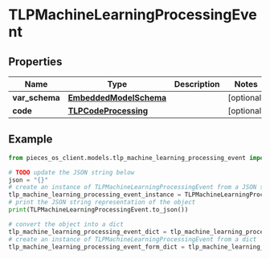 # TLPMachineLearningProcessingEvent


## Properties

Name | Type | Description | Notes
------------ | ------------- | ------------- | -------------
**var_schema** | [**EmbeddedModelSchema**](EmbeddedModelSchema) |  | [optional] 
**code** | [**TLPCodeProcessing**](TLPCodeProcessing) |  | [optional] 

## Example

```python
from pieces_os_client.models.tlp_machine_learning_processing_event import TLPMachineLearningProcessingEvent

# TODO update the JSON string below
json = "{}"
# create an instance of TLPMachineLearningProcessingEvent from a JSON string
tlp_machine_learning_processing_event_instance = TLPMachineLearningProcessingEvent.from_json(json)
# print the JSON string representation of the object
print(TLPMachineLearningProcessingEvent.to_json())

# convert the object into a dict
tlp_machine_learning_processing_event_dict = tlp_machine_learning_processing_event_instance.to_dict()
# create an instance of TLPMachineLearningProcessingEvent from a dict
tlp_machine_learning_processing_event_form_dict = tlp_machine_learning_processing_event.from_dict(tlp_machine_learning_processing_event_dict)
```


